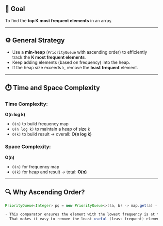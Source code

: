 ## 🎯 Goal  
To find the **top K most frequent elements** in an array.

---

## ⚙️ General Strategy  
- Use a **min-heap** (`PriorityQueue` with ascending order) to efficiently track the **K most frequent elements**.  
- Keep adding elements (based on frequency) into the heap.  
- If the heap size exceeds `k`, remove the **least frequent** element.

---

## ⏱️ Time and Space Complexity

### Time Complexity:  
**O(n log k)**  
- `O(n)` to build frequency map  
- `O(n log k)` to maintain a heap of size `k`  
- `O(k)` to build result → overall: **O(n log k)**

### Space Complexity:  
**O(n)**  
- `O(n)` for frequency map  
- `O(k)` for heap and result → total: **O(n)**

---

## 🔍 Why Ascending Order?

```java
PriorityQueue<Integer> pq = new PriorityQueue<>((a, b) -> map.get(a) - map.get(b));

- This comparator ensures the element with the lowest frequency is at the top of the heap.
- That makes it easy to remove the least useful (least frequent) element when the heap becomes too large.

